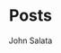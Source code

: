 ---
title: "Posts"
author: "John Salata"
description: "Various posts covering anything from what I'm working on or general thoughts on new technology and tools"
---